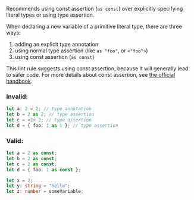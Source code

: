 Recommends using const assertion (`as const`) over explicitly specifying literal
types or using type assertion.

When declaring a new variable of a primitive literal type, there are three ways:

1. adding an explicit type annotation
2. using normal type assertion (like `as "foo"`, or `<"foo">`)
3. using const assertion (`as const`)

This lint rule suggests using const assertion, because it will generally lead to
safer code. For more details about const assertion, see
[the official handbook](https://www.typescriptlang.org/docs/handbook/release-notes/typescript-3-4.html#const-assertions).

### Invalid:

```typescript
let a: 2 = 2; // type annotation
let b = 2 as 2; // type assertion
let c = <2> 2; // type assertion
let d = { foo: 1 as 1 }; // type assertion
```

### Valid:

```typescript
let a = 2 as const;
let b = 2 as const;
let c = 2 as const;
let d = { foo: 1 as const };

let x = 2;
let y: string = "hello";
let z: number = someVariable;
```
